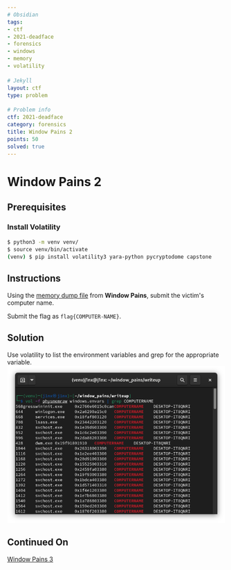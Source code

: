 ```yaml
---
# Obsidian
tags:
- ctf
- 2021-deadface
- forensics
- windows
- memory
- volatility

# Jekyll
layout: ctf
type: problem

# Problem info
ctf: 2021-deadface
category: forensics
title: Window Pains 2
points: 50
solved: true
---
```


# Window Pains 2

## Prerequisites

### Install Volatility
```bash
$ python3 -m venv venv/
$ source venv/bin/activate
(venv) $ pip install volatility3 yara-python pycryptodome capstone
```

## Instructions

Using the [memory dump file](#) from **Window Pains**, submit the victim's computer name.

Submit the flag as `flag{COMPUTER-NAME}`.

## Solution

Use volatility to list the environment variables and grep for the appropriate variable.
![](attachments/Pasted%20image%2020211018164504.png)

## Continued On

[Window Pains 3](Window%20Pains%203.md)

